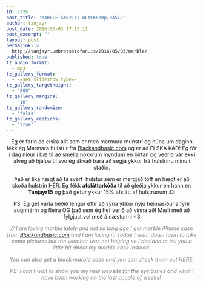 ```yaml
---
ID: 5726
post_title: 'MARBLE &#8211; BLACK&amp;BASIC'
author: tanjayr
post_date: 2016-05-03 17:15:11
post_excerpt: ""
layout: post
permalink: >
  http://tanjayr.umbrotsstofan.is/2016/05/03/marble/
published: true
tz_audio_format:
  - mp3
tz_gallery_format:
  - -=set slideshow type=-
tz_gallery_targetheight:
  - "200"
tz_gallery_margins:
  - "10"
tz_gallery_randomize:
  - 'false'
tz_gallery_captions:
  - 'true'
---
```

<p style="text-align: center;">Ég er farin að elska allt sem er með marmara munstri og núna um daginn fékk ég Marmara hulstur frá <a href="http://www.blackandbasic.com" target="_blank">Blackandbasic.com</a> og er að ELSKA ÞAÐ! Ég fór í dag niður í bæ til að smella nokkrum myndum en birtan og veðrið var ekki alveg að hjálpa til svo ég ákvað bara að segja ykkur frá hulstrinu mínu í staðin.</p>
<p style="text-align: center;">Það er líka hægt að fá svart  hulstur sem er mergjað töff en hægt er að skoða hulstrin <a href="http://WWW.BLACKANDBASIC.COM" target="_blank">HÉR</a>. Ég fékk <strong>afsláttarkóða</strong> til að gleðja ykkur en hann er: <strong>Tanjayr15</strong> og það gefur ykkur 15% afslátt af hulstrunum :D!</p>
<p style="text-align: center;">PS: Ég get varla beðið lengur eftir að sýna ykkur nýju heimasíðuna fyrir augnhárin og fleira OG það sem ég hef verið að vinna að! Mæli með að fylgjast vel með á næstunni &lt;3</p>
<p style="text-align: center;"><em><span style="color: #808080;">// I am loving marble lately and not so long ago I got marble iPhone case from <a href="http://www.blackandbasic.com" target="_blank">Blackandbasic.com</a> and I am loving it! Today I went down town to take some pictures but the weather was not helping so I decided to tell you a little bit about my marble case instead.</span></em></p>
<p style="text-align: center;"><em><span style="color: #808080;">You can also get a black marble case and you can check them out HERE.</span></em></p>
<p style="text-align: center;"><em><span style="color: #808080;">PS: I can't wait to show you my new website for the eyelashes and what I have been working on the last couple of weeks! </span></em></p>